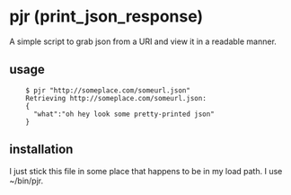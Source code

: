 pjr (print_json_response)
==================

A simple script to grab json from a URI and view it in a readable manner.

usage
-----

        $ pjr "http://someplace.com/someurl.json"
        Retrieving http://someplace.com/someurl.json:
        {
          "what":"oh hey look some pretty-printed json"
        }

installation
------------
I just stick this file in some place that happens to be in my load path.
I use ~/bin/pjr.
